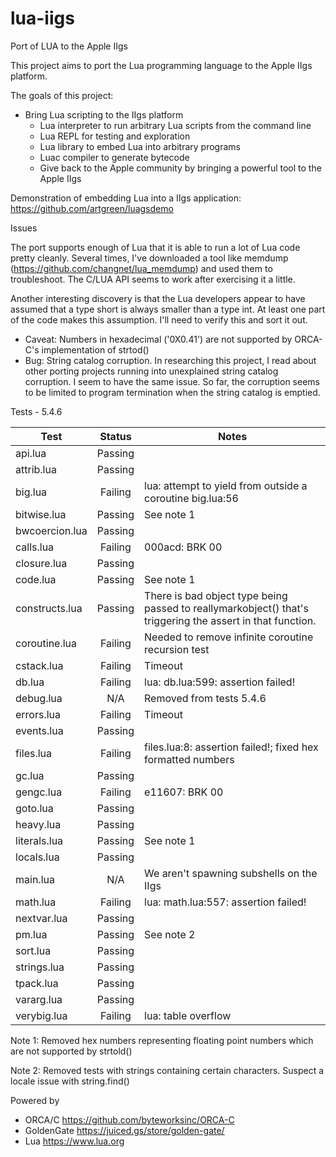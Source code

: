 # lua-iigs
Port of LUA to the Apple IIgs

This project aims to port the Lua programming language to the Apple IIgs platform. 

The goals of this project:
- Bring Lua scripting to the IIgs platform
    - Lua interpreter to run arbitrary Lua scripts from the command line
    - Lua REPL for testing and exploration
    - Lua library to embed Lua into arbitrary programs
    - Luac compiler to generate bytecode
    - Give back to the Apple community by bringing a powerful tool to the Apple IIgs

Demonstration of embedding Lua into a IIgs application: https://github.com/artgreen/luagsdemo

Issues

The port supports enough of Lua that it is able to run a lot of Lua code pretty cleanly. Several times, I've downloaded a tool like memdump (https://github.com/changnet/lua_memdump) and used them to troubleshoot.  The C/LUA API seems to work after exercising it a little.

Another interesting discovery is that the Lua developers appear to have assumed that a type short is always smaller than a type int.
At least one part of the code makes this assumption. I'll need to verify this and sort it out.
- Caveat: Numbers in hexadecimal ('0X0.41') are not supported by ORCA-C's implementation of strtod()
- Bug: String catalog corruption.  In researching this project, I read about other porting projects running into unexplained string catalog corruption. I seem to have the same issue.  So far, the corruption seems to be limited to program termination when the string catalog is emptied.

Tests - 5.4.6

| Test           | Status  | Notes                                                                                                      |
|----------------|:-------:|------------------------------------------------------------------------------------------------------------|
| api.lua        | Passing |                                                                                                            |
| attrib.lua     | Passing |                                                                                                            |
| big.lua        | Failing | lua: attempt to yield from outside a coroutine big.lua:56                                                  |
| bitwise.lua    | Passing | See note 1                                                                                                 |
| bwcoercion.lua | Passing |                                                                                                            |
| calls.lua      | Failing | 000acd: BRK 00                                                                                             |
| closure.lua    | Passing |                                                                                                            |
| code.lua       | Passing | See note 1                                                                                                 |
| constructs.lua | Passing | There is bad object type being passed to reallymarkobject() that's triggering the assert in that function. |
| coroutine.lua  | Failing | Needed to remove infinite coroutine recursion test                                                         |
| cstack.lua     | Failing | Timeout                                                                                                    |
| db.lua         | Failing | lua: db.lua:599: assertion failed!                                                                         |
| debug.lua      |   N/A   | Removed from tests 5.4.6                                                                                   |
| errors.lua     | Failing | Timeout                                                                                                    |
| events.lua     | Passing |                                                                                                            |
| files.lua      | Failing | files.lua:8: assertion failed!; fixed hex formatted numbers                                                |
| gc.lua         | Passing |                                                                                                            |
| gengc.lua      | Failing | e11607: BRK 00                                                                                             |
| goto.lua       | Passing |                                                                                                            |
| heavy.lua      | Passing |                                                                                                            |
| literals.lua   | Passing | See note 1                                                                                                 |
| locals.lua     | Passing |                                                                                                            |
| main.lua       |   N/A   | We aren't spawning subshells on the IIgs                                                                   |
| math.lua       | Failing | lua: math.lua:557: assertion failed!                                                                       |
| nextvar.lua    | Passing |                                                                                                            |
| pm.lua         | Passing | See note 2                                                                                                 |
| sort.lua       | Passing |                                                                                                            |
| strings.lua    | Passing |                                                                                                            |
| tpack.lua      | Passing |                                                                                                            |
| vararg.lua     | Passing |                                                                                                            |
| verybig.lua    | Failing | lua: table overflow                                                                                        |

Note 1: Removed hex numbers representing floating point numbers which are not supported by strtold()

Note 2: Removed tests with strings containing certain characters. Suspect a locale issue with string.find()

Powered by
- ORCA/C https://github.com/byteworksinc/ORCA-C
- GoldenGate https://juiced.gs/store/golden-gate/
- Lua https://www.lua.org
